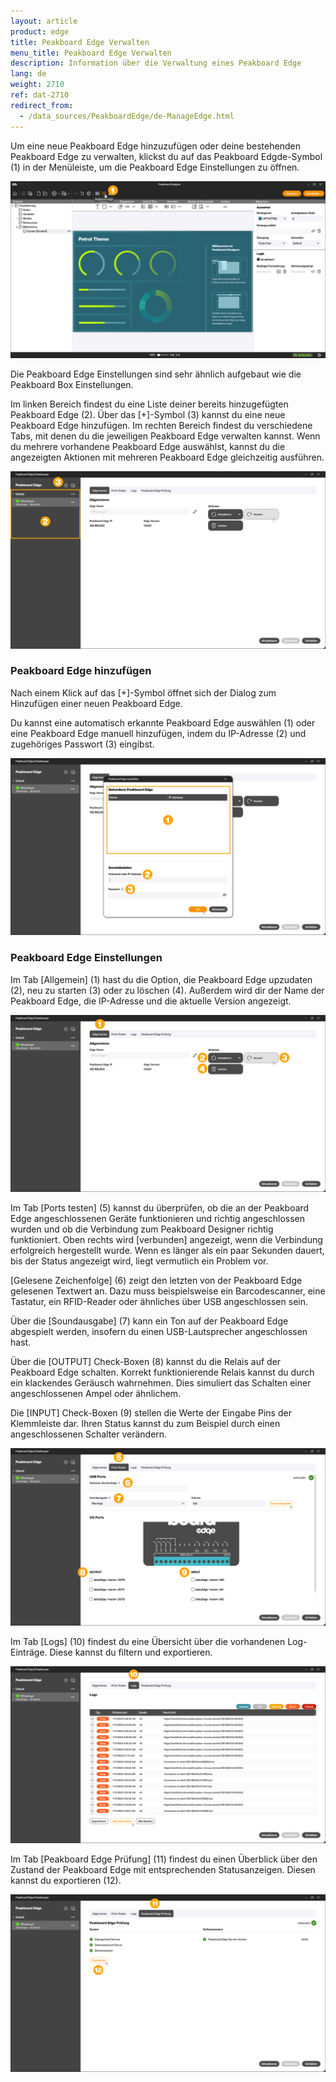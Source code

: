 ```yaml
---
layout: article
product: edge
title: Peakboard Edge Verwalten
menu_title: Peakboard Edge Verwalten
description: Information über die Verwaltung eines Peakboard Edge
lang: de
weight: 2710
ref: dat-2710
redirect_from:
  - /data_sources/PeakboardEdge/de-ManageEdge.html
---
```


Um eine neue Peakboard Edge hinzuzufügen oder deine bestehenden Peakboard Edge zu verwalten, klickst du auf das Peakboard Edgde-Symbol (1) in der Menüleiste, um die Peakboard Edge Einstellungen zu öffnen.

![Peakboard Edge Einstellungen öffnen](/assets/images/data-sources/peakboard-edge/de_edge-manage_01.png)

Die Peakboard Edge Einstellungen sind sehr ähnlich aufgebaut wie die Peakboard Box Einstellungen.

Im linken Bereich findest du eine Liste deiner bereits hinzugefügten Peakboard Edge (2). Über das [+]-Symbol (3) kannst du eine neue Peakboard Edge hinzufügen. Im rechten Bereich findest du verschiedene Tabs, mit denen du die jeweiligen Peakboard Edge verwalten kannst. Wenn du mehrere vorhandene Peakboard Edge auswählst, kannst du die angezeigten Aktionen mit mehreren Peakboard Edge gleichzeitig ausführen.

![Peakboard Edge Einstellungen](/assets/images/data-sources/peakboard-edge/de_edge-manage_02.png)

### Peakboard Edge hinzufügen

Nach einem Klick auf das [+]-Symbol öffnet sich der Dialog zum Hinzufügen einer neuen Peakboard Edge.

Du kannst eine automatisch erkannte Peakboard Edge auswählen (1) oder eine Peakboard Edge manuell hinzufügen, indem du IP-Adresse (2) und zugehöriges Passwort (3) eingibst.

![Peakboard Edge hinzufügen](/assets/images/data-sources/peakboard-edge/de_edge-manage_03.png)

### Peakboard Edge Einstellungen

Im Tab [Allgemein] (1) hast du die Option, die Peakboard Edge upzudaten (2), neu zu starten (3) oder zu löschen (4).
Außerdem wird dir der Name der Peakboard Edge, die IP-Adresse und die aktuelle Version angezeigt.

![Allgemein](/assets/images/data-sources/peakboard-edge/de_edge-manage_04.png)

Im Tab [Ports testen] (5) kannst du überprüfen, ob die an der Peakboard Edge angeschlossenen Geräte funktionieren und richtig angeschlossen wurden und ob die Verbindung zum Peakboard Designer richtig funktioniert. Oben rechts wird [verbunden] angezeigt, wenn die Verbindung erfolgreich hergestellt wurde. Wenn es länger als ein paar Sekunden dauert, bis der Status angezeigt wird, liegt vermutlich ein Problem vor.

[Gelesene Zeichenfolge] (6) zeigt den letzten von der Peakboard Edge gelesenen Textwert an. Dazu muss beispielsweise ein Barcodescanner, eine Tastatur, ein RFID-Reader oder ähnliches über USB angeschlossen sein.

Über die [Soundausgabe] (7) kann ein Ton auf der Peakboard Edge abgespielt werden, insofern du einen USB-Lautsprecher angeschlossen hast.

Über die [OUTPUT] Check-Boxen (8) kannst du die Relais auf der Peakboard Edge schalten. Korrekt funktionierende Relais kannst du durch ein klackendes Geräusch wahrnehmen. Dies simuliert das Schalten einer angeschlossenen Ampel oder ähnlichem.

Die [INPUT] Check-Boxen (9) stellen die Werte der Eingabe Pins der Klemmleiste dar. Ihren Status kannst du zum Beispiel durch einen angeschlossenen Schalter verändern.

![Ports testen](/assets/images/data-sources/peakboard-edge/de_edge-manage_05.png)

Im Tab [Logs] (10) findest du eine Übersicht über die vorhandenen Log-Einträge. Diese kannst du filtern und exportieren.

![Logs](/assets/images/data-sources/peakboard-edge/de_edge-manage_06.png)

Im Tab [Peakboard Edge Prüfung] (11) findest du einen Überblick über den Zustand der Peakboard Edge mit entsprechenden Statusanzeigen. Diesen kannst du exportieren (12).

![Peakboard Edge Prüfung](/assets/images/data-sources/peakboard-edge/de_edge-manage_07.png)
